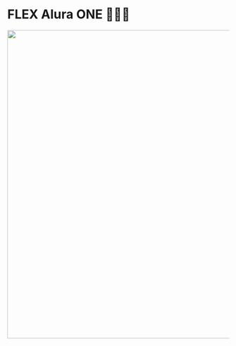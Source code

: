 # FLEX Alura ONE 🚀🚀🚀

<img src="https://user-images.githubusercontent.com/23409026/202656025-fcd28cda-2c37-481f-a655-0788ee86aa5b.png" width="700px"> 
